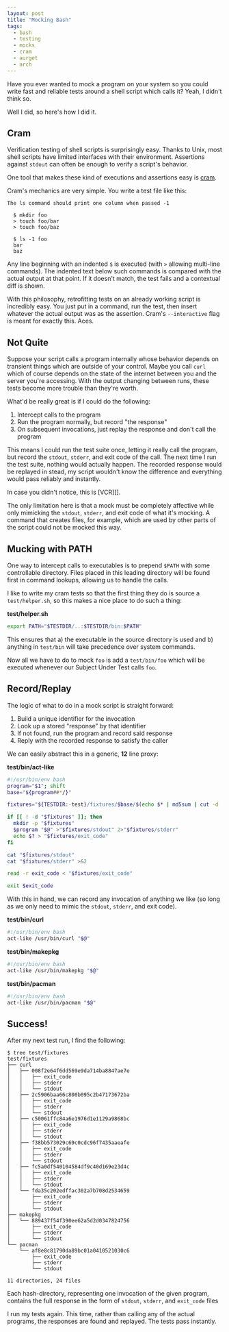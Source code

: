 ```yaml
---
layout: post
title: "Mocking Bash"
tags:
  - bash
  - testing
  - mocks
  - cram
  - aurget
  - arch
---
```


Have you ever wanted to mock a program on your system so you could write 
fast and reliable tests around a shell script which calls it? Yeah, I 
didn't think so.

Well I did, so here's how I did it.

## Cram

Verification testing of shell scripts is surprisingly easy. Thanks to 
Unix, most shell scripts have limited interfaces with their environment. 
Assertions against `stdout` can often be enough to verify a script's 
behavior.

One tool that makes these kind of executions and assertions easy is 
[cram].

[cram]: https://bitheap.org/cram/

Cram's mechanics are very simple. You write a test file like this:

```
The ls command should print one column when passed -1

  $ mkdir foo
  > touch foo/bar
  > touch foo/baz

  $ ls -1 foo
  bar
  baz

```

Any line beginning with an indented `$` is executed (with `>` allowing 
multi-line commands). The indented text below such commands is compared 
with the actual output at that point. If it doesn't match, the test 
fails and a contextual diff is shown.

With this philosophy, retrofitting tests on an already working script is 
incredibly easy. You just put in a command, run the test, then insert 
whatever the actual output was as the assertion. Cram's `--interactive` 
flag is meant for exactly this. Aces.

## Not Quite

Suppose your script calls a program internally whose behavior depends on 
transient things which are outside of your control. Maybe you call 
`curl` which of course depends on the state of the internet between you 
and the server you're accessing. With the output changing between runs, 
these tests become more trouble than they're worth.

What'd be really great is if I could do the following:

1. Intercept calls to the program
2. Run the program normally, but record "the response"
3. On subsequent invocations, just replay the response and don't call 
   the program

This means I could run the test suite once, letting it really call the 
program, but record the `stdout`, `stderr`, and exit code of the call. 
The next time I run the test suite, nothing would actually happen. The 
recorded response would be replayed in stead, my script wouldn't know 
the difference and everything would pass reliably and instantly.

<div class="note">
In case you didn't notice, this is [VCR][].
</div>

[vcr]: https://github.com/vcr/vcr

The only limitation here is that a mock must be completely affective 
while only mimicking the `stdout`, `stderr`, and exit code of what it's 
mocking. A command that creates files, for example, which are used by 
other parts of the script could not be mocked this way.

## Mucking with PATH

One way to intercept calls to executables is to prepend `$PATH` with 
some controllable directory. Files placed in this leading directory will 
be found first in command lookups, allowing us to handle the calls.

I like to write my cram tests so that the first thing they do is source 
a `test/helper.sh`, so this makes a nice place to do such a thing:

**test/helper.sh**

```bash
export PATH="$TESTDIR/..:$TESTDIR/bin:$PATH"
```

This ensures that a) the executable in the source directory is used and 
b) anything in `test/bin` will take precedence over system commands.

Now all we have to do to mock `foo` is add a `test/bin/foo` which will 
be executed whenever our Subject Under Test calls `foo`.

## Record/Replay

The logic of what to do in a mock script is straight forward:

1. Build a unique identifier for the invocation
2. Look up a stored "response" by that identifier
3. If not found, run the program and record said response
4. Reply with the recorded response to satisfy the caller

We can easily abstract this in a generic, **12** line proxy:

**test/bin/act-like**

```bash 
#!/usr/bin/env bash
program="$1"; shift
base="${program##*/}"

fixtures="${TESTDIR:-test}/fixtures/$base/$(echo $* | md5sum | cut -d ' ' -f 1)"

if [[ ! -d "$fixtures" ]]; then
  mkdir -p "$fixtures"
  $program "$@" >"$fixtures/stdout" 2>"$fixtures/stderr"
  echo $? > "$fixtures/exit_code"
fi

cat "$fixtures/stdout"
cat "$fixtures/stderr" >&2

read -r exit_code < "$fixtures/exit_code"

exit $exit_code
```

With this in hand, we can record any invocation of anything we like (so 
long as we only need to mimic the `stdout`, `stderr`, and exit code).

**test/bin/curl**

```bash
#!/usr/bin/env bash
act-like /usr/bin/curl "$@"
```

**test/bin/makepkg**

```bash
#!/usr/bin/env bash
act-like /usr/bin/makepkg "$@"
```

**test/bin/pacman**

```bash
#!/usr/bin/env bash
act-like /usr/bin/pacman "$@"
```

## Success!

After my next test run, I find the following:

```
$ tree test/fixtures
test/fixtures
├── curl
│   ├── 008f2e64f6dd569e9da714ba8847ae7e
│   │   ├── exit_code
│   │   ├── stderr
│   │   └── stdout
│   ├── 2c5906baa66c800b095c2b47173672ba
│   │   ├── exit_code
│   │   ├── stderr
│   │   └── stdout
│   ├── c50061ffc84a6e1976d1e1129a9868bc
│   │   ├── exit_code
│   │   ├── stderr
│   │   └── stdout
│   ├── f38bb573029c69c0cdc96f7435aaeafe
│   │   ├── exit_code
│   │   ├── stderr
│   │   └── stdout
│   ├── fc5a0df540104584df9c40d169e23d4c
│   │   ├── exit_code
│   │   ├── stderr
│   │   └── stdout
│   └── fda35c202edffac302a7b708d2534659
│       ├── exit_code
│       ├── stderr
│       └── stdout
├── makepkg
│   └── 889437f54f390ee62a5d2d0347824756
│       ├── exit_code
│       ├── stderr
│       └── stdout
└── pacman
    └── af8e8c81790da89bc01a0410521030c6
        ├── exit_code
        ├── stderr
        └── stdout

11 directories, 24 files
```

Each hash-directory, representing one invocation of the given program, 
contains the full response in the form of `stdout`, `stderr`, and 
`exit_code` files

I run my tests again. This time, rather than calling any of the actual 
programs, the responses are found and replayed. The tests pass 
instantly.
